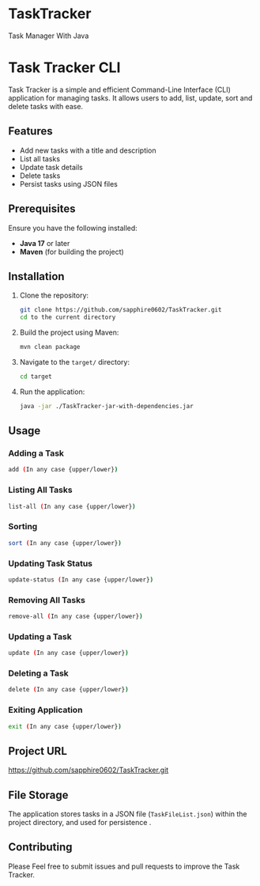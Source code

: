 # TaskTracker
Task Manager With Java
# Task Tracker CLI

Task Tracker is a simple and efficient Command-Line Interface (CLI) application for managing tasks. It allows users to add, list, update, sort and delete tasks with ease.

## Features
- Add new tasks with a title and description
- List all tasks
- Update task details
- Delete tasks
- Persist tasks using JSON files

## Prerequisites
Ensure you have the following installed:
- **Java 17** or later
- **Maven** (for building the project)

## Installation
1. Clone the repository:
   ```sh
   git clone https://github.com/sapphire0602/TaskTracker.git
   cd to the current directory
   ```

2. Build the project using Maven:
   ```sh
   mvn clean package
   ```

3. Navigate to the `target/` directory:
   ```sh
   cd target
   ```

4. Run the application:
   ```sh
   java -jar ./TaskTracker-jar-with-dependencies.jar 
   ```

## Usage
### Adding a Task
```sh
add (In any case {upper/lower})
```

### Listing All Tasks
```sh
list-all (In any case {upper/lower})
```

### Sorting
```sh
sort (In any case {upper/lower})
```
### Updating Task Status
```sh
update-status (In any case {upper/lower})
```
### Removing All Tasks
```sh
remove-all (In any case {upper/lower})
```

### Updating a Task
```sh
update (In any case {upper/lower})
```

### Deleting a Task
```sh
delete (In any case {upper/lower})
```

### Exiting Application
```sh
exit (In any case {upper/lower})
```
## Project URL
https://github.com/sapphire0602/TaskTracker.git

## File Storage
The application stores tasks in a JSON file (`TaskFileList.json`) within the project directory, and used for persistence .

## Contributing
Please Feel free to submit issues and pull requests to improve the Task Tracker.


